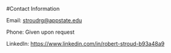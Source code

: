 #Contact Information

Email: stroudrg@appstate.edu

Phone: Given upon request

LinkedIn: https://www.linkedin.com/in/robert-stroud-b93a48a9
